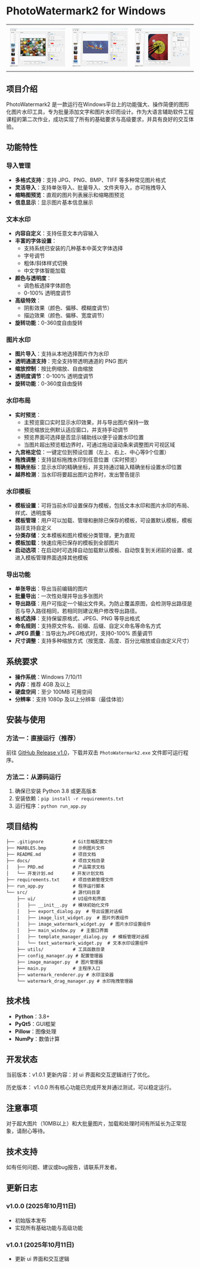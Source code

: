 # PhotoWatermark2 for Windows


<div align="center">
  <table>
    <tr>
      <td style="padding: 10px;"><img src="demo1.png" alt="演示图片1" style="max-width: 100%; height: auto;"></td>
      <td style="padding: 10px;"><img src="demo2.png" alt="演示图片2" style="max-width: 100%; height: auto;"></td>
      <td style="padding: 10px;"><img src="demo3.png" alt="演示图片3" style="max-width: 100%; height: auto;"></td>
    </tr>
  </table>
</div>

## 项目介绍
PhotoWatermark2 是一款运行在Windows平台上的功能强大、操作简便的图形化图片水印工具，专为批量添加文字和图片水印而设计。作为大语言辅助软件工程课程的第二次作业，成功实现了所有的基础要求与高级要求，并具有良好的交互体验。

## 功能特性

### 导入管理
- **多格式支持**：支持 JPG、PNG、BMP、TIFF 等多种常见图片格式
- **灵活导入**：支持单张导入、批量导入、文件夹导入，亦可拖拽导入
- **缩略图预览**：直观的图片列表展示和缩略图预览
- **信息显示**：显示图片基本信息展示

### 文本水印
- **内容自定义**：支持任意文本内容输入
- **丰富的字体设置**：
  - 支持系统已安装的几种基本中英文字体选择
  - 字号调节
  - 粗体/斜体样式切换
  - 中文字体智能加载
- **颜色与透明度**：
  - 调色板选择字体颜色
  - 0-100% 透明度调节
- **高级特效**：
  - 阴影效果（颜色、偏移、模糊度调节）
  - 描边效果（颜色、偏移、宽度调节）
- **旋转功能**：0-360度自由旋转

### 图片水印
- **图片导入**：支持从本地选择图片作为水印
- **透明通道支持**：完全支持带透明通道的 PNG 图片
- **缩放控制**：按比例缩放、自由缩放
- **透明度调节**：0-100% 透明度调节
- **旋转功能**：0-360度自由旋转

### 水印布局
- **实时预览**：
    - 主预览窗口实时显示水印效果，并与导出图片保持一致
    - 预览缩放比例默认适应窗口，并支持手动调节
    - 预览界面可选择是否显示辅助线以便于设置水印位置
    - 当图片超出预览框边界时，可通过拖动滚动条来调整图片可视区域
- **九宫格定位**：一键定位到预设位置（左上、右上、中心等9个位置）
- **拖拽调整**：支持鼠标拖拽水印到任意位置（实时预览）
- **精确坐标**：显示水印的精确坐标，并支持通过输入精确坐标设置水印位置
- **越界检测**：当水印将要超出图片边界时，发出警告提示

### 水印模板
- **模板设置**：可将当前水印设置保存为模板，包括文本水印和图片水印的布局、样式、透明度等
- **模板管理**：用户可以加载、管理和删除已保存的模板，可设置默认模板，模板路径支持自定义
- **分类存储**：文本模板和图片模板分类管理，更为直观
- **模板加载**：快速应用已保存的模板到全部图片
- **启动选项**：在启动时可选择自动加载默认模板、自动恢复到关闭前的设置、或进入模板管理界面选择其他模板

### 导出功能
- **单张导出**：导出当前编辑的图片
- **批量导出**：一次性处理并导出多张图片
- **导出路径**：用户可指定一个输出文件夹。为防止覆盖原图，会检测导出路径是否与导入路径相同，若相同则建议用户修改导出路径。
- **格式选择**：支持保留原格式、JPEG、PNG 等导出格式
- **命名规则**：支持原文件名、前缀、后缀、自定义命名等命名方式
- **JPEG 质量**：当导出为JPEG格式时，支持0-100% 质量调节
- **尺寸调整**：支持多种缩放方式（按宽度、高度、百分比缩放或自由定义尺寸）

## 系统要求
- **操作系统**：Windows 7/10/11
- **内存**：推荐 4GB 及以上
- **硬盘空间**：至少 100MB 可用空间
- **分辨率**：支持 1080p 及以上分辨率（最佳体验）

## 安装与使用

### 方法一：直接运行（推荐）
前往 [GitHub Release v1.0](https://github.com/MyXie2333/Photo-Watermark-2/releases/tag/v1.0)，下载并双击 `PhotoWatermark2.exe` 文件即可运行程序。

### 方法二：从源码运行
1. 确保已安装 Python 3.8 或更高版本
2. 安装依赖：`pip install -r requirements.txt`
3. 运行程序：`python run_app.py`

## 项目结构
```
├── .gitignore           # Git忽略配置文件
├── MARBLES.bmp          # 示例图片文件
├── README.md            # 项目文档
├── docs/                # 项目文档目录
│   ├── PRD.md           # 产品需求文档
│   └── 开发计划.md       # 开发计划文档
├── requirements.txt     # 项目依赖管理文件
├── run_app.py           # 程序运行脚本
└── src/                 # 源代码目录
    ├── ui/              # UI组件和界面
    │   ├── __init__.py  # 模块初始化文件
    │   ├── export_dialog.py  # 导出设置对话框
    │   ├── image_list_widget.py  # 图片列表组件
    │   ├── image_watermark_widget.py  # 图片水印设置组件
    │   ├── main_window.py  # 主窗口界面
    │   ├── template_manager_dialog.py  # 模板管理对话框
    │   └── text_watermark_widget.py  # 文本水印设置组件
    ├── utils/           # 工具函数目录
    ├── config_manager.py # 配置管理器
    ├── image_manager.py  # 图片管理器
    ├── main.py          # 主程序入口
    ├── watermark_renderer.py # 水印渲染器
    └── watermark_drag_manager.py # 水印拖拽管理器
```

## 技术栈
- **Python**：3.8+
- **PyQt5**：GUI框架
- **Pillow**：图像处理
- **NumPy**：数值计算

## 开发状态
当前版本：v1.0.1
更新内容：对 ui 界面和交互逻辑进行了优化。


历史版本：
v1.0.0 所有核心功能已完成开发并通过测试，可以稳定运行。

## 注意事项
对于超大图片（10MB以上）和大批量图片，加载和处理时间有所延长为正常现象，请耐心等待。

## 技术支持
如有任何问题、建议或bug报告，请联系开发者。

## 更新日志
### v1.0.0 (2025年10月11日)
- 初始版本发布
- 实现所有基础功能与高级功能

### v1.0.1 (2025年10月11日)
- 更新 ui 界面和交互逻辑
